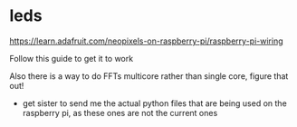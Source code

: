 # leds

https://learn.adafruit.com/neopixels-on-raspberry-pi/raspberry-pi-wiring

Follow this guide to get it to work

Also there is a way to do FFTs multicore rather than single core, figure that out!

- get sister to send me the actual python files that are being used on the raspberry pi, as these ones are not the current ones


